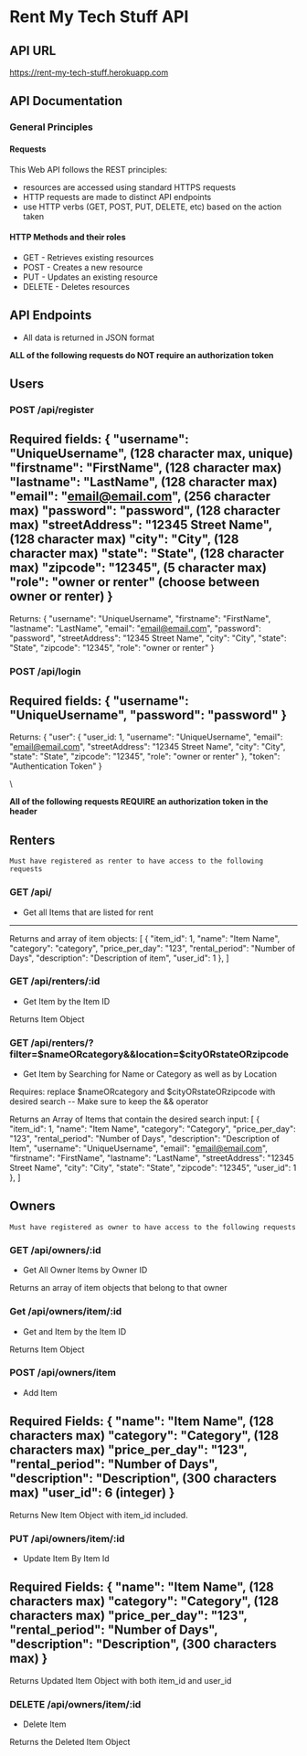 # Rent My Tech Stuff API

## API URL

https://rent-my-tech-stuff.herokuapp.com

## API Documentation

### General Principles

#### Requests
This Web API follows the REST principles:
- resources are accessed using standard HTTPS requests
- HTTP requests are made to distinct API endpoints
- use HTTP verbs (GET, POST, PUT, DELETE, etc) based on the action taken

#### HTTP Methods and their roles
- GET - Retrieves existing resources
- POST - Creates a new resource
- PUT - Updates an existing resource
- DELETE - Deletes resources

## API Endpoints
- All data is returned in JSON format

**ALL of the following requests do NOT require an authorization token**

## Users

### POST /api/register
Required fields:
{
    "username": "UniqueUsername", (128 character max, unique)
    "firstname": "FirstName", (128 character max)
    "lastname": "LastName", (128 character max)
    "email": "email@email.com", (256 character max)
    "password": "password", (128 character max)
    "streetAddress": "12345 Street Name", (128 character max)
    "city": "City", (128 character max)
    "state": "State", (128 character max)
    "zipcode": "12345", (5 character max)
    "role": "owner or renter" (choose between owner or renter)
}
---
Returns:
    {
     "username": "UniqueUsername", 
     "firstname": "FirstName", 
     "lastname": "LastName", 
     "email": "email@email.com", 
     "password": "password", 
     "streetAddress": "12345 Street Name", 
     "city": "City", 
     "state": "State", 
     "zipcode": "12345", 
     "role": "owner or renter" 
    }

### POST /api/login
Required fields:
{
    "username": "UniqueUsername",
    "password": "password"
}
---
Returns:
 {
     "user": {
             "user_id: 1,
             "username": "UniqueUsername",
             "email": "email@email.com",
             "streetAddress": "12345 Street Name", 
             "city": "City", 
             "state": "State", 
             "zipcode": "12345", 
             "role": "owner or renter"
        },
        "token": "Authentication Token"
 }

\\

**All of the following requests REQUIRE an authorization token in the header**

## Renters

```Must have registered as renter to have access to the following requests```

### GET /api/
- Get all Items that are listed for rent
---
Returns and array of item objects:
[
    {
        "item_id": 1,
        "name": "Item Name",
        "category": "category",
        "price_per_day": "123",
        "rental_period": "Number of Days",
        "description": "Description of item",
        "user_id": 1
    },
]

### GET /api/renters/:id
- Get Item by the Item ID

Returns Item Object

### GET /api/renters/?filter=$nameORcategory&&location=$cityORstateORzipcode
- Get Item by Searching for Name or Category as well as by Location

Requires: 
replace $nameORcategory and $cityORstateORzipcode with desired search 
-- Make sure to keep the && operator

Returns an Array of Items that contain the desired search input:
[
    {
        "item_id": 1,
        "name": "Item Name",
        "category": "Category",
        "price_per_day": "123",
        "rental_period": "Number of Days",
        "description": "Description of Item",
        "username": "UniqueUsername",
        "email": "email@email.com",
        "firstname": "FirstName",
        "lastname": "LastName",
        "streetAddress": "12345 Street Name",
        "city": "City",
        "state": "State",
        "zipcode": "12345",
        "user_id": 1
    },
]

## Owners

```Must have registered as owner to have access to the following requests```

### GET /api/owners/:id
- Get All Owner Items by Owner ID

Returns an array of item objects that belong to that owner

### Get /api/owners/item/:id
- Get and Item by the Item ID

Returns Item Object

### POST /api/owners/item 
- Add Item

Required Fields:
{
    "name": "Item Name", (128 characters max)
    "category": "Category", (128 characters max)
    "price_per_day": "123", 
    "rental_period": "Number of Days", 
    "description": "Description", (300 characters max)
    "user_id": 6 (integer)
}
---
Returns New Item Object with item_id included.

### PUT /api/owners/item/:id
- Update Item By Item Id

Required Fields:
{
    "name": "Item Name", (128 characters max)
    "category": "Category", (128 characters max)
    "price_per_day": "123", 
    "rental_period": "Number of Days", 
    "description": "Description", (300 characters max)
}
---
Returns Updated Item Object with both item_id and user_id

### DELETE /api/owners/item/:id
- Delete Item

Returns the Deleted Item Object

